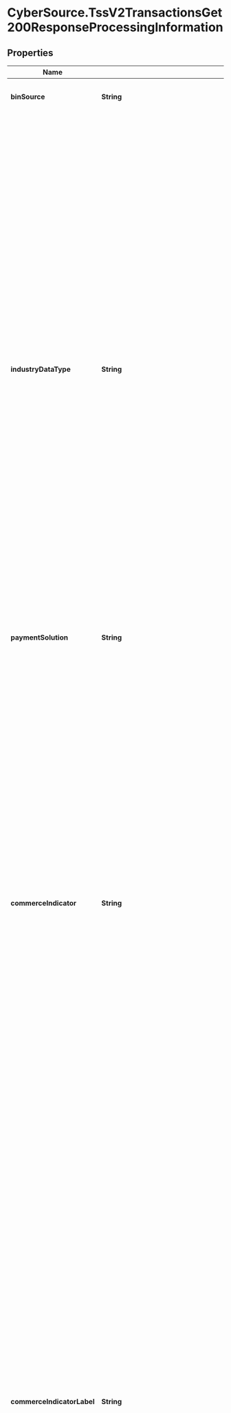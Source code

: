 # CyberSource.TssV2TransactionsGet200ResponseProcessingInformation

## Properties
Name | Type | Description | Notes
------------ | ------------- | ------------- | -------------
**binSource** | **String** | Bin Source File Identifier. Possible values: - itmx - rupay  | [optional] 
**industryDataType** | **String** | Indicates that the transaction includes industry-specific data.  Possible Values: - `airline` - `restaurant` - `lodging` - `auto_rental` - `transit` - `healthcare_medical` - `healthcare_transit` - `transit`  #### Card Present, Airlines and Auto Rental You must set this field to `airline` in order for airline data to be sent to the processor. For example, if this field is not set to `airline` or is not included in the request, no airline data is sent to the processor.  You must set this field to `restaurant` in order for restaurant data to be sent to the processor. When this field is not set to `restaurant` or is not included in the request, no restaurant data is sent to the processor.  You must set this field to `auto_rental` in order for auto rental data to be sent to the processor. For example, if this field is not set to `auto_rental` or is not included in the request, no auto rental data is sent to the processor.  Restaurant data is supported only on CyberSource through VisaNet.  | [optional] 
**paymentSolution** | **String** | Type of digital payment solution for the transaction.  | [optional] 
**commerceIndicator** | **String** | Type of transaction. Some payment card companies use this information when determining discount rates.  #### Used by **Authorization** Required payer authentication transactions; otherwise, optional. **Credit** Required for standalone credits on Chase Paymentech solutions; otherwise, optional.  The list of valid values in this field depends on your processor.  #### Ingenico ePayments When you omit this field for Ingenico ePayments, the processor uses the default transaction type they have on file for you instead of the default value   #### Card Present You must set this field to `retail`. This field is required for a card-present transaction. Note that this should ONLY be used when the cardholder and card are present at the time of the transaction. For all keyed transactions originated from a POS terminal where the cardholder and card are not present, commerceIndicator should be submitted as \"moto\"  | [optional] 
**commerceIndicatorLabel** | **String** | Type of transaction. Some payment card companies use this information when determining discount rates.  #### Used by **Authorization** Required payer authentication transactions; otherwise, optional. **Credit** Required for standalone credits on Chase Paymentech solutions; otherwise, optional.  The list of valid values in this field depends on your processor.  #### Ingenico ePayments When you omit this field for Ingenico ePayments, the processor uses the default transaction type they have on file for you instead of the default value   #### Card Present You must set this field to `retail`. This field is required for a card-present transaction. Note that this should ONLY be used when the cardholder and card are present at the time of the transaction. For all keyed transactions originated from a POS terminal where the cardholder and card are not present, commerceIndicator should be submitted as `moto`  | [optional] 
**businessApplicationId** | **String** | Required for AFT and OCT transactions.  Given below is a list of all the BAI values available. However, the processors may support only few specific BAI values.  - AA : Account-to-account  - BB : Supplier Payments - BI : Bank-Initiated P2P Money Transfer - BP : Non-Card Bill Pay/Bill Pay - CD : Cash Deposit - CP : Credit card Bill Payment - FD : Funds disbursement  - FT : Funds transfer - GD : Government Disbursement - GP : Gambling payout (non-online gambling) - LO : Loyalty credits and rebates - MD : Merchant Settlement - OG : Online Gambling Payout - PD : Payroll and pension disbursement - PP : Person-to-Person or Peer-to-Peer - TU : Top up, prepaid load - WT : Digital wallet   | [optional] 
**authorizationOptions** | [**TssV2TransactionsGet200ResponseProcessingInformationAuthorizationOptions**](TssV2TransactionsGet200ResponseProcessingInformationAuthorizationOptions.md) |  | [optional] 
**bankTransferOptions** | [**TssV2TransactionsGet200ResponseProcessingInformationBankTransferOptions**](TssV2TransactionsGet200ResponseProcessingInformationBankTransferOptions.md) |  | [optional] 
**captureOptions** | [**TssV2TransactionsGet200ResponseProcessingInformationCaptureOptions**](TssV2TransactionsGet200ResponseProcessingInformationCaptureOptions.md) |  | [optional] 
**reconciliationId** | **String** | Reference number for the transaction. Depending on how your Cybersource account is configured, this value could either be provided in the API request or generated by CyberSource. The actual value used in the request to the processor is provided back to you by Cybersource in the response.  | [optional] 
**japanPaymentOptions** | [**TssV2TransactionsGet200ResponseProcessingInformationJapanPaymentOptions**](TssV2TransactionsGet200ResponseProcessingInformationJapanPaymentOptions.md) |  | [optional] 


